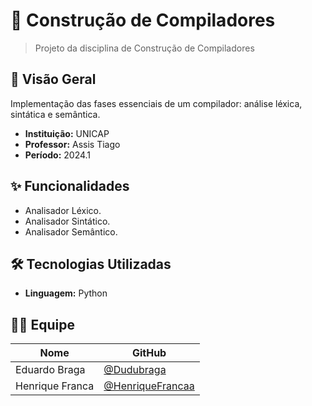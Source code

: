 # 🚀 Construção de Compiladores
> Projeto da disciplina de Construção de Compiladores

## 📖 Visão Geral

Implementação das fases essenciais de um compilador: análise léxica, sintática e semântica.

- **Instituição:** UNICAP
- **Professor:** Assis Tiago
- **Período:** 2024.1

## ✨ Funcionalidades

- Analisador Léxico.
- Analisador Sintático.
- Analisador Semântico.

## 🛠️ Tecnologias Utilizadas

- **Linguagem:** Python

## 👨‍💻 Equipe

| Nome              | GitHub                               |
| ----------------- | ------------------------------------ |
| Eduardo Braga     | [@Dudubraga](https://github.com/Dudubraga) |
| Henrique Franca   | [@HenriqueFrancaa](https://github.com/HenriqueFrancaa) |
